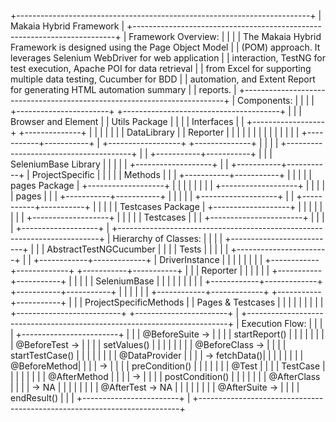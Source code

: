 
+-------------------------------------------------------------------------+
|                          Makaia Hybrid Framework                        |
+-------------------------------------------------------------------------+
|                          Framework Overview:                            |
|                                                                         |
|   The Makaia Hybrid Framework is designed using the Page Object Model   |
|   (POM) approach. It leverages Selenium WebDriver for web application  |
|   interaction, TestNG for test execution, Apache POI for data retrieval |
|   from Excel for supporting multiple data testing, Cucumber for BDD     |
|   automation, and Extent Report for generating HTML automation summary |
|   reports.                                                              |
+-------------------------------------------------------------------------+
|                             Components:                                 |
|                                                                         |
| +-----------------------+    +---------------------------------------+ |
| | Browser and Element   |    |              Utils Package             | |
| | Interfaces            |    | +------------------+  +--------------+ | |
| |                       |    | | DataLibrary      |  | Reporter     | | |
| |                       |    | |                  |  |              | | |
| +-----------+-----------+    | +------------------+  +--------------+ | |
|             |                +---------------------------------------+  |
| +-----------+-----------+                                               |
| | SeleniumBase Library  |                                               |
| |                       |    +-------------------+                      |
| +-----------+-----------+    | ProjectSpecific   |                      |
|             |                | Methods           |                      |
| +-----------+-----------+    |                   |                      |
| | pages Package         |    +-------------------+                      |
| |                       |                                               |
| |                       |    +-------------------+                      |
| |                       |    | pages             |                      |
| +-----------+-----------+    |                   |                      |
|             |                +-------------------+                      |
| +-----------+-----------+    |                   |                      |
| | Testcases Package     |    +-------------------+                      |
| |                       |                                               |
| |                       |    +-------------------+                      |
| |                       |    | Testcases         |                      |
| +-----------------------+    |                   |                      |
|                               +-------------------+                     |
+-------------------------------------------------------------------------+
|                          Hierarchy of Classes:                          |
|                                                                         |
| +--------------------------+                                            |
| | AbstractTestNGCucumber  |                                             |
| | Tests                    |                                            |
| |                          |    +-----------------------+               |
| +------------+-------------+    | DriverInstance        |               |
|              |                 |                       |                |
| +------------+-------------+    +-----------+-----------+               |
| | Reporter                 |                |                           |
| |                          |    +-----------+-----------+               |
| |                          |    | SeleniumBase          |               |
| |                          |    |                       |               |
| +------------+-------------+    +-----------+-----------+               |
|              |                             |                            |
| +------------+-------------+    +-----------+-----------+               |
| | ProjectSpecificMethods  |    | Pages & Testcases    |                 |
| |                          |    |                       |               |
| +--------------------------+    +-----------------------+               |
+-------------------------------------------------------------------------+
|                             Execution Flow:                             |
|                                                                         |
| +------------------------+                                              |
| | @BeforeSuite ->        |                                              |
| |   startReport()        |                                              |
| |                        |                                              |
| |   @BeforeTest ->       |                                              |
| |     setValues()        |                                              |
| |                        |                                              |
| |     @BeforeClass ->    |                                              |
| |       startTestCase()  |                                              |
| |                        |                                              |
| |         @DataProvider  |                                              |
| |          -> fetchData()|                                              |
| |                        |                                              |
| |           @BeforeMethod|                                              |
| |             ->         |                                              |
| |             preCondition()                                            |
| |                        |                                              |
| |             @Test      |                                              |
| |             TestCase   |                                              |
| |                        |                                              |
| |           @AfterMethod |                                              |
| |             ->         |                                              |
| |             postCondition()                                           |
| |                        |                                              |
| |         @AfterClass    |                                              |
| |           -> NA        |                                              |
| |                        |                                              |
| |     @AfterTest -> NA   |                                              |
| |                        |                                              |
| | @AfterSuite ->         |                                              |
| |   endResult()          |                                              |
| +------------------------+                                              |
+-------------------------------------------------------------------------+
